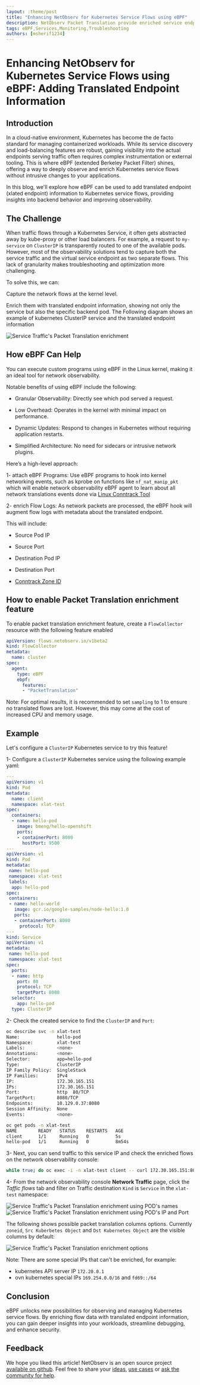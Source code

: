 ```yaml
---
layout: :theme/post
title: "Enhancing NetObserv for Kubernetes Service Flows using eBPF"
description: NetObserv Packet Translation provide enriched service endpoint POD information
tags: eBPF,Services,Monitoring,Troubleshooting
authors: [msherif1234]
---
```


# Enhancing NetObserv for Kubernetes Service Flows using eBPF: Adding Translated Endpoint Information

## Introduction

In a cloud-native environment, Kubernetes has become the de facto standard for managing containerized workloads.
While its service discovery and load-balancing features are robust, gaining visibility into the actual endpoints
serving traffic often requires complex instrumentation or external tooling.
This is where eBPF (extended Berkeley Packet Filter) shines, offering a way to deeply observe and enrich Kubernetes
service flows without intrusive changes to your applications.

In this blog, we'll explore how eBPF can be used to add translated endpoint (xlated endpoint) information to
Kubernetes service flows, providing insights into backend behavior and improving observability.

## The Challenge

When traffic flows through a Kubernetes Service, it often gets abstracted away by kube-proxy or other load balancers.
For example, a request to `my-service` on `ClusterIP` is transparently routed to one of the available pods.
However, most of the observability solutions tend to capture both the service traffic and the virtual service endpoint
as two separate flows.
This lack of granularity makes troubleshooting and optimization more challenging.

To solve this, we can:

Capture the network flows at the kernel level.

Enrich them with translated endpoint information, showing not only the service but also the specific backend pod.
The Following diagram shows an example of kubernetes ClusterIP service and the translated endpoint information

<img src="{page.image('packets-xlation-enrichment/pkt-xlat-details.png')}" alt="Service Traffic's Packet Translation enrichment">

## How eBPF Can Help

You can execute custom programs using eBPF in the Linux kernel, making it an ideal tool for network observability.

Notable benefits of using eBPF include the following:

- Granular Observability: Directly see which pod served a request.

- Low Overhead: Operates in the kernel with minimal impact on performance.

- Dynamic Updates: Respond to changes in Kubernetes without requiring application restarts.

- Simplified Architecture: No need for sidecars or intrusive network plugins.

Here’s a high-level approach:

1- attach eBPF Programs:
Use eBPF programs to hook into kernel networking events, such as kprobe on functions like `nf_nat_manip_pkt`
which will enable network observability eBPF agent to learn about all network translations events
done via [Linux Conntrack Tool](https://conntrack-tools.netfilter.org/manual.html)

2- enrich Flow Logs:
As network packets are processed, the eBPF hook will augment flow logs with metadata about the translated endpoint.

This will include:

- Source Pod IP

- Source Port

- Destination Pod IP

- Destination Port

- [Conntrack Zone ID](https://lwn.net/Articles/370152/#:~:text=A%20zone%20is%20simply%20a,to%20seperate%20conntrack%20defragmentation%20queues.)

## How to enable Packet Translation enrichment feature

 To enable packet translation enrichment feature, create a `FlowCollector` resource with the following feature enabled

```yaml
apiVersion: flows.netobserv.io/v1beta2
kind: FlowCollector
metadata:
  name: cluster
spec:
  agent:
    type: eBPF
    ebpf:
      features:
      - "PacketTranslation"
```

Note:
For optimal results, it is recommended to set `sampling` to 1 to ensure no translated flows are lost.
However, this may come at the cost of increased CPU and memory usage.

## Example

Let's configure a `ClusterIP` Kubernetes service to try this feature!

1- Configure a `ClusterIP` Kubernetes service using the following example yaml:

```yaml
---
apiVersion: v1
kind: Pod
metadata:
  name: client
  namespace: xlat-test
spec:
  containers:
  - name: hello-pod
    image: bmeng/hello-openshift
    ports:
    - containerPort: 8080
      hostPort: 9500
---
apiVersion: v1
kind: Pod
metadata:
 name: hello-pod
 namespace: xlat-test
 labels:
  app: hello-pod
spec:
 containers:
 - name: hello-world
   image: gcr.io/google-samples/node-hello:1.0
   ports:
   - containerPort: 8080
     protocol: TCP
---
kind: Service
apiVersion: v1
metadata:
 name: hello-pod
 namespace: xlat-test
spec:
  ports:
  - name: http
    port: 80
    protocol: TCP
    targetPort: 8080
  selector:
    app: hello-pod
  type: ClusterIP
```

2- Check the created service to find the `ClusterIP` and `Port`:

```bash
oc describe svc -n xlat-test
Name:              hello-pod
Namespace:         xlat-test
Labels:            <none>
Annotations:       <none>
Selector:          app=hello-pod
Type:              ClusterIP
IP Family Policy:  SingleStack
IP Families:       IPv4
IP:                172.30.165.151
IPs:               172.30.165.151
Port:              http  80/TCP
TargetPort:        8080/TCP
Endpoints:         10.129.0.37:8080
Session Affinity:  None
Events:            <none>

oc get pods -n xlat-test
NAME        READY   STATUS    RESTARTS   AGE
client      1/1     Running   0          5s
hello-pod   1/1     Running   0          8m54s

```

3- Next, you can send traffic to this service IP and check the enriched flows on the network observability console:

```bash
while true; do oc exec -i -n xlat-test client -- curl 172.30.165.151:80 ; sleep 1; done
```

4- From the network observability console **Network Traffic** page, click the *Taffic flows* tab and filter on
Traffic destination `Kind` is `Service` in the `xlat-test` namespace:

<img src="{page.image('packets-xlation-enrichment/pkt-xlat.png')}" alt="Service Traffic's Packet Translation enrichment using POD's names">

<img src="{page.image('packets-xlation-enrichment/pkt-xlat-ip-port.png')}" alt="Service Traffic's Packet Translation enrichment using POD's IP and Port">

The following shows possible packet translation columns options.
Currently `zoneid`, `Src Kuberbetes Object` and `Dst Kubernetes Object` are the visible columns by default:

<img src="{page.image('packets-xlation-enrichment/pkt-xlation-options.png')}" alt="Service Traffic's Packet Translation enrichment options">

Note: There are some special IPs that can't be enriched, for example:

- kubernetes API server IP `172.20.0.1`
- ovn kubernetes special IPs `169.254.0.0/16` and `fd69::/64`

## Conclusion

eBPF unlocks new possibilities for observing and managing Kubernetes service flows. By enriching flow data with
translated endpoint information, you can gain deeper insights into your workloads, streamline debugging,
and enhance security.

## Feedback

We hope you liked this article!
NetObserv is an open source project [available on github](https://github.com/netobserv).
Feel free to share your [ideas](https://github.com/netobserv/network-observability-operator/discussions/categories/ideas), [use cases](https://github.com/netobserv/network-observability-operator/discussions/categories/show-and-tell) or [ask the community for help](https://github.com/netobserv/network-observability-operator/discussions/categories/q-a).
